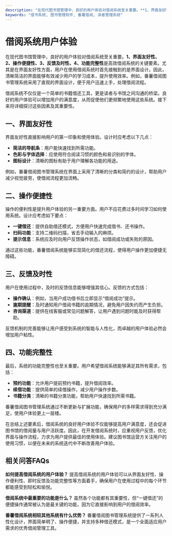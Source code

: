 ```yaml
---
description: "在现代图书馆管理中，良好的用户体验对借阅系统至关重要。**1、界面友好性、2、操作便捷性、3、反馈及时性、4、功能完整性**是高效借阅系统的关键要素。尤其是在界面友好性方面，用户在使用借阅系统时首先接触到的是界面设计。因此，清晰简洁的界面能够有效减少用户的学习成本，提升使用效率。例如，番薯借阅图书管理系统采用了直观的界面设计，便于用户迅速上手，处理借阅流程。"
keywords: "借书系统, 图书管理软件, 番薯借阅, 读者管理系统"
---
```

# 借阅系统用户体验

在现代图书馆管理中，良好的用户体验对借阅系统至关重要。**1、界面友好性、2、操作便捷性、3、反馈及时性、4、功能完整性**是高效借阅系统的关键要素。尤其是在界面友好性方面，用户在使用借阅系统时首先接触到的是界面设计。因此，清晰简洁的界面能够有效减少用户的学习成本，提升使用效率。例如，番薯借阅图书管理系统采用了直观的界面设计，便于用户迅速上手，处理借阅流程。

借阅系统不仅仅是一个简单的书籍借还工具，更是读者与书馆之间沟通的桥梁。良好的用户体验可以增加用户的满意度，从而促使他们更频繁地使用这些系统。接下来将详细探讨这些因素及其重要性。

## **一、界面友好性**

界面友好性直接影响用户的第一印象和使用体验。设计时应考虑以下几点：

- **简洁的导航条**：用户能快速找到所需功能。
- **色彩与字体选择**：应使用符合阅读习惯的颜色和易识别的字体。
- **图标设计**：清晰的图标有助于用户理解各功能的用途。

例如，番薯借阅图书管理系统在界面上采用了清晰的分类和简约的设计，帮助用户减少视觉疲劳，使借阅流程更加流畅。

## **二、操作便捷性**

操作的便利性是提升用户体验的另一重要方面。用户不应花费过多时间学习如何使用系统。设计应考虑如下要点：

- **一键借还**：提供自助借还模式，方便用户快速完成借书、还书操作。
- **扫码功能**：支持二维码扫描，省去手动输入的麻烦。
- **提示信息**：系统应及时向用户反馈操作状态，如借阅成功或失败的原因。

通过这些功能，番薯借阅系统能够实现简化的借还流程，使得用户操作更加便捷无障碍。

## **三、反馈及时性**

用户在使用过程中，及时的反馈信息能够增强其信心。反馈的方式包括：

- **操作确认**：例如，当用户成功借书后立即显示“借阅成功”提示。
- **逾期提醒**：及时通知用户借阅书籍的逾期情况，避免用户因失约而产生负担。
- **咨询渠道**：提供在线客服或常见问题解答，让用户遇到问题时能及时获得帮助。

反馈机制的完善能够让用户感受到系统的智能与人性化，而卓越的用户体验必然会增加用户粘性。

## **四、功能完整性**

最后，系统的功能完整性也至关重要。用户希望借阅系统能够满足其所有需求，包括：

- **预约功能**：允许用户提前预约书籍，提升借阅效率。
- **续借功能**：提供简单的续借操作，减少用户操作步数。
- **书籍分类**：清晰的书籍分类功能，帮助用户快速找到所需书籍。

番薯借阅图书管理系统通过不断更新与扩展功能，确保用户的多样需求得到充分满足，使用户体验更上一层楼。

在总结上述要素后，借阅系统的良好用户体验不仅能够提高用户满意度，还会促进图书馆的借阅量与用户活跃度。因此，在开发借阅系统时，应重视用户反馈，优化界面与操作流程，力求为用户提供最佳的使用体验。建议图书馆运营方关注用户的使用习惯，以便在未来的系统迭代中不断改善用户体验。

## 相关问答FAQs

**如何提高借阅系统的用户体验？**
提高借阅系统的用户体验可以从界面友好性、操作便利性、即时反馈及功能完整性等方面着手，确保用户在使用过程中的每个环节都能感受到轻松和愉悦。

**借阅系统中最重要的功能是什么？**
虽然各个功能都有其重要性，但“一键借还”的便捷操作通常被认为是最关键的功能，因为它直接影响到用户的借阅效率。

**番薯借阅系统相较其他系统有什么优势？**
番薯借阅图书管理系统提供了一系列人性化设计，界面简单明了、操作便捷，并支持多种借还模式，是一个全面适应用户需求的优秀借阅管理工具。
